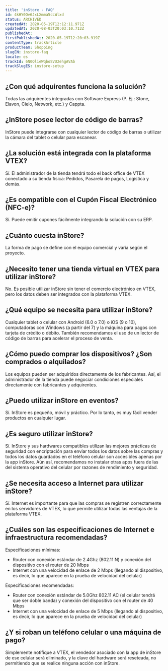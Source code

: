 ```yaml
---
title: 'inStore - FAQ'
id: 4kHY0Ov6JxLXmma5cLWlxd
status: ARCHIVED
createdAt: 2020-05-19T12:12:11.971Z
updatedAt: 2020-08-03T20:03:10.712Z
publishedAt: 
firstPublishedAt: 2020-05-19T12:20:03.919Z
contentType: trackArticle
productTeam: Shopping
slugEN: instore-faq
locale: es
trackId: 6N0QlieWqboSVU2ehgAVAb
trackSlugES: instore-setup
---
```


## ¿Con qué adquirentes funciona la solución? 
Todas las adquirentes integradas con Software Express (P. Ej.: Stone, Elavon, Cielo, Network, etc.) y Cappta.

## ¿InStore posee lector de código de barras?
InStore puede integrarse con cualquier lector de código de barras o utilizar la cámara del tablet o celular para escanear.

## ¿La solución está integrada con la plataforma VTEX?
Sí. El administrador de la tienda tendrá todo el back office de VTEX conectado a su tienda física: Pedidos, Pasarela de pagos, Logística y demás.

## ¿Es compatible con el Cupón Fiscal Electrónico (NFC-e)?
Sí. Puede emitir cupones fácilmente integrando la solución con su ERP.

## ¿Cuánto cuesta inStore?
La forma de pago se define con el equipo comercial y varía según el proyecto.

## ¿Necesito tener una tienda virtual en VTEX para utilizar inStore?
No. Es posible utilizar inStore sin tener el comercio electrónico en VTEX, pero los datos deben ser integrados con la plataforma VTEX.

## ¿Qué equipo se necesita para utilizar inStore?
Cualquier tablet o celular con Android (6.0 o 7.0) o iOS (9 o 10), computadoras con Windows (a partir del 7) y la máquina para pagos con tarjeta de crédito o débito. También recomendamos el uso de un lector de código de barras para acelerar el proceso de venta.

## ¿Cómo puedo comprar los dispositivos? ¿Son comprados o alquilados?
Los equipos pueden ser adquiridos directamente de los fabricantes. Así, el administrador de la tienda puede negociar condiciones especiales directamente con fabricantes y adquirentes.

## ¿Puedo utilizar inStore en eventos?
Sí. InStore es pequeño, móvil y práctico. Por lo tanto, es muy fácil vender productos en cualquier lugar.

## ¿Es seguro utilizar inStore?
Sí. InStore y sus hardwares compatibles utilizan las mejores prácticas de seguridad con encriptación para enviar todos los datos sobre las compras y todos los datos guardados en el teléfono celular son accesibles apenas por la app inStore. Aún así, recomendamos no instalar otras apps fuera de las del sistema operativo del celular por razones de rendimiento y seguridad. 

## ¿Se necesita acceso a Internet para utilizar inStore?
Sí. Internet es importante para que las compras se registren correctamente en los servidores de VTEX, lo que permite utilizar todas las ventajas de la plataforma VTEX.

## ¿Cuáles son las especificaciones de Internet e infraestructura recomendadas?
Especificaciones mínimas:
- Router con conexión estándar de 2.4Ghz (802.11 N) y conexión del dispositivo con el router de 20 Mbps
- Internet con una velocidad de enlace de 2 Mbps (llegando al dispositivo, es decir, lo que aparece en la prueba de velocidad del celular)

Especificaciones recomendadas:
- Router con conexión estándar de 5.0Ghz 802.11 AC (el celular tendrá que ser doble banda) y conexión del dispositivo con el router de 40 Mbps
- Internet con una velocidad de enlace de 5 Mbps (llegando al dispositivo, es decir, lo que aparece en la prueba de velocidad del celular)

## ¿Y si roban un teléfono celular o una máquina de pago?
Simplemente notifique a VTEX, el vendedor asociado con la app de inStore de ese celular será eliminado, y la clave del hardware será reseteada, no permitiendo que se realice ninguna acción con inStore.
